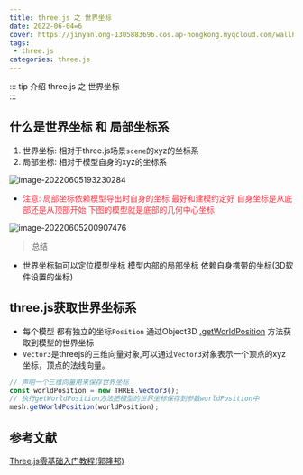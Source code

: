 ```yaml
---
title: three.js 之 世界坐标
date: 2022-06-04=6
cover: https://jinyanlong-1305883696.cos.ap-hongkong.myqcloud.com/wallhaven-nmkyk1.jpg
tags:
 - three.js
categories: three.js
---
```


::: tip 介绍
three.js 之 世界坐标 <br>
:::

<!-- more -->

## 什么是世界坐标 和 局部坐标系

1. 世界坐标: 相对于three.js场景`scene`的xyz的坐标系
2. 局部坐标: 相对于模型自身的xyz的坐标系

![image-20220605193230284](https://jinyanlong-1305883696.cos.ap-hongkong.myqcloud.com/image-20220605193230284.png)

* <font color =#ff3040>注意: 局部坐标依赖模型导出时自身的坐标 最好和建模约定好 自身坐标是从底部还是从顶部开始 下图的模型就是底部的几何中心坐标</font>

![image-20220605200907476](https://jinyanlong-1305883696.cos.ap-hongkong.myqcloud.com/image-20220605200907476.png)

> 总结

* 世界坐标轴可以定位模型坐标 模型内部的局部坐标 依赖自身携带的坐标(3D软件设置的坐标)

## three.js获取世界坐标系

* 每个模型 都有独立的坐标`Position` 通过Object3D [.getWorldPosition](https://threejs.org/docs/index.html?q=obj#api/zh/core/Object3D.getWorldPosition) 方法获取到模型的世界坐标
* `Vector3`是threejs的三维向量对象,可以通过`Vector3`对象表示一个顶点的xyz坐标，顶点的法线向量。

```js
// 声明一个三维向量用来保存世界坐标
const worldPosition = new THREE.Vector3();
// 执行getWorldPosition方法把模型的世界坐标保存到参数worldPosition中
mesh.getWorldPosition(worldPosition);
```

##  参考文献

[Three.js零基础入门教程(郭隆邦)](http://www.yanhuangxueyuan.com/Three.js/)
